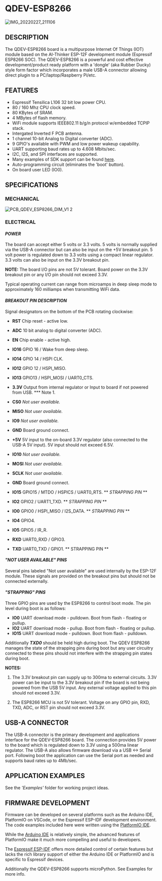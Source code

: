 # QDEV-ESP8266
![IMG_20220227_211106](https://user-images.githubusercontent.com/99380815/155886137-8354b025-064f-463b-b2ff-134bc2cd164e.jpg)


## DESCRIPTION
The QDEV-ESP8266 board is a multipurpose Internet Of Things (IOT) module based on the AI-Thinker ESP-12F development module (Espressif ESP8266 SOC). 
The QDEV-ESP8266 is a powerful and cost effective development/product ready platform with a 'dongle' (aka Rubber Ducky) style form factor which incorporates a male USB-A connector allowing direct plugin to a PC/laptop/Raspberry Pi/etc.

## FEATURES
- Espressif Tensilica L106 32 bit low power CPU.
- 80 / 160 Mhz CPU clock speed.
- 80 KBytes of SRAM.
- 4 MBytes of flash memory.
- WiFi module supports IEEE802.11 b/g/n protocol w/embedded TCPIP stack.
- Intergated Inverted F PCB antenna.
- 1 channel 10-bit Analog to Digital converter (ADC).
- 9 GPIO's available with PWM and low power wakeup capability.
- UART supporting baud rates up to 4.608 Mbits/sec.
- I2C, I2S, and SPI interfaces are supported.
- Many examples of SDK support can be found [here](https://en.wikipedia.org/wiki/ESP8266).
- Auto-programming circuit (eliminates the 'boot' button).
- On board user LED (IO0).

## SPECIFICATIONS
### MECHANICAL
![PCB_QDEV_ESP8266_DIM_V1 2](https://user-images.githubusercontent.com/99380815/154401655-a657988f-43b5-4292-a79f-05efef374700.png)

### ELECTRICAL
#### *POWER*
The board can accept either 5 volts or 3.3 volts. 5 volts is normally supplied via the USB-A connector but can also be input on the +5V breakout pin.
5 volt power is regulated down to 3.3 volts using a compact linear regulator. 3.3 volts can also be input on the 3.3V breakout pin.

**NOTE:** The board I/O pins are not 5V tolerant. Board power on the 3.3V breakout pin or any I/O pin should not exceed 3.3V.

Typical operating current can range from microamps in deep sleep mode to approximately 160 milliamps when transmitting WiFi data. 

#### *BREAKOUT PIN DESCRIPTION*
Signal designators on the bottom of the PCB rotating clockwise:
- **RST** Chip reset - active low.
- **ADC** 10 bit analog to digital converter (ADC).
- **EN** Chip enable - active high.
- **IO16** GPIO 16 / Wake from deep sleep.
- **IO14** GPIO 14 / HSPI CLK.
- **IO12** GPIO 12 / HSPI_MISO.
- **IO13** GPIO13 / HSPI_MOSI / UART0_CTS.
- **3.3V** Output from internal regulator or Input to board if not powered from USB. *** Note 1.
- **CS0** *Not user available.*
- **MISO** *Not user available.*
- **IO9** *Not user available.*
- **GND** Board ground connect.

- **+5V** 5V input to the on-board 3.3V regulator (also connected to the USB-A 5V input). 5V input should not exceed 6.5V.
- **IO10** *Not user available.*
- **MOSI** *Not user available.*
- **SCLK** *Not user available.*
- **GND** Board ground connect.
- **IO15** GPIO15 / MTDO / HSPICS / UART0_RTS. ** *STRAPPING PIN* **
- **IO2** GPIO2 / UART1_TXD. ** *STRAPPING PIN* **
- **IO0** GPIO0 / HSPI_MISO / I2S_DATA. ** *STRAPPING PIN* **
- **IO4** GPIO4.
- **IO5** GPIO5 / IR_R.
- **RXD** UART0_RXD / GPIO3.
- **TXD** UART0_TXD / GPIO1. ** STRAPPING PIN **

#### *"NOT USER AVAILABLE" PINS*
Several pins labeled "Not user available" are used internally by the ESP-12F module. These signals are provided on the breakout pins but should not be connected externally.

#### *"STRAPPING" PINS*
Three GPIO pins are used by the ESP8266 to control boot mode. The pin level during boot is as follows:
- **IO0** UART download mode - pulldown. Boot from flash - floating or pullup. 
- **IO2** UART download mode - pullup. Boot from flash - floating or pullup.
- **IO15** UART download mode - pulldown. Boot from flash - pulldown.

Additionally ***TXD0*** should be held high during boot.
The QDEV ESP8266 manages the state of the strapping pins during boot but any user circuitry connected to these pins should not interfere with the strapping pin states during boot. 

**NOTES:**
1) The 3.3V breakout pin can supply up to 300ma to external circuits. 3.3V power can be input to the 3.3V breakout pin if the board is not being powered from the USB 5V input. Any external voltage applied to this pin should not exceed 3.3V.

2) The ESP8266 MCU is not 5V tolerant. Voltage on any GPIO pin, RXD, TXD, ADC, or RST pin should not exceed 3.3V.

## USB-A CONNECTOR
The USB-A connector is the primary development and applications interface for the QDEV-ESP8266 board. 
The connection provides 5V power to the board which is regulated down to 3.3V using a 500ma linear regulator.
The USB-A also allows firmware download via a USB <-> Serial port.
Following boot the application can use the Serial port as needed and supports baud rates up to 4Mb/sec.

## APPLICATION EXAMPLES
See the *'Examples'* folder for working project ideas.

## FIRMWARE DEVELOPMENT
Firmware can be developed on several platforms such as the Arduino IDE, PlatformIO on VSCode, or the Espressif ESP-IDF development environment. 
The code examples included here were written using the [PlatformIO IDE](https://platformio.org/install/ide?install=vscode).

While the [Arduino IDE](https://www.arduino.cc/en/software) is relatively simple, the advanced features of PlatformIO make it much more compelling and useful to developers. 

The [Espressif ESP-IDF](https://idf.espressif.com/) offers more detailed control of certain features but lacks the rich library support of either the Arduino IDE or PlatformIO and is specific to Espressif devices.

Additionally the QDEV-ESP8266 supports microPython. See Examples for more info.
